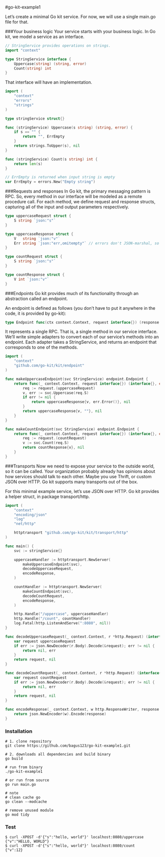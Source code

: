 #go-kit-example1

Let’s create a minimal Go kit service. For now, we will use a single main.go file for that.

###Your business logic
Your service starts with your business logic. In Go kit, we model a service as an interface.
```go
// StringService provides operations on strings.
import "context"

type StringService interface {
	Uppercase(string) (string, error)
	Count(string) int
}
```
That interface will have an implementation.
```go
import (
	"context"
	"errors"
	"strings"
)

type stringService struct{}

func (stringService) Uppercase(s string) (string, error) {
	if s == "" {
		return "", ErrEmpty
	}
	return strings.ToUpper(s), nil
}

func (stringService) Count(s string) int {
	return len(s)
}

// ErrEmpty is returned when input string is empty
var ErrEmpty = errors.New("Empty string")

```

###Requests and responses
In Go kit, the primary messaging pattern is RPC. So, every method in our interface will be modeled as a remote procedure call. For each method, we define request and response structs, capturing all of the input and output parameters respectively.
```go
type uppercaseRequest struct {
	S string `json:"s"`
}

type uppercaseResponse struct {
	V   string `json:"v"`
	Err string `json:"err,omitempty"` // errors don't JSON-marshal, so we use a string
}

type countRequest struct {
	S string `json:"s"`
}

type countResponse struct {
	V int `json:"v"`
}
```

###Endpoints
Go kit provides much of its functionality through an abstraction called an endpoint.

An endpoint is defined as follows (you don’t have to put it anywhere in the code, it is provided by go-kit):
```go
type Endpoint func(ctx context.Context, request interface{}) (response interface{}, err error)
```
It represents a single RPC. That is, a single method in our service interface. We’ll write simple adapters to convert each of our service’s methods into an endpoint. Each adapter takes a StringService, and returns an endpoint that corresponds to one of the methods.
```go
import (
	"context"
	"github.com/go-kit/kit/endpoint"
)

func makeUppercaseEndpoint(svc StringService) endpoint.Endpoint {
	return func(_ context.Context, request interface{}) (interface{}, error) {
		req := request.(uppercaseRequest)
		v, err := svc.Uppercase(req.S)
		if err != nil {
			return uppercaseResponse{v, err.Error()}, nil
		}
		return uppercaseResponse{v, ""}, nil
	}
}

func makeCountEndpoint(svc StringService) endpoint.Endpoint {
	return func(_ context.Context, request interface{}) (interface{}, error) {
		req := request.(countRequest)
		v := svc.Count(req.S)
		return countResponse{v}, nil
	}
}
```

###Transports
Now we need to expose your service to the outside world, so it can be called. Your organization probably already has opinions about how services should talk to each other. Maybe you use Thrift, or custom JSON over HTTP. Go kit supports many transports out of the box.

For this minimal example service, let’s use JSON over HTTP. Go kit provides a helper struct, in package transport/http.
```go
import (
	"context"
	"encoding/json"
	"log"
	"net/http"

	httptransport "github.com/go-kit/kit/transport/http"
)

func main() {
	svc := stringService{}

	uppercaseHandler := httptransport.NewServer(
		makeUppercaseEndpoint(svc),
		decodeUppercaseRequest,
		encodeResponse,
	)

	countHandler := httptransport.NewServer(
		makeCountEndpoint(svc),
		decodeCountRequest,
		encodeResponse,
	)

	http.Handle("/uppercase", uppercaseHandler)
	http.Handle("/count", countHandler)
	log.Fatal(http.ListenAndServe(":8080", nil))
}

func decodeUppercaseRequest(_ context.Context, r *http.Request) (interface{}, error) {
	var request uppercaseRequest
	if err := json.NewDecoder(r.Body).Decode(&request); err != nil {
		return nil, err
	}
	return request, nil
}

func decodeCountRequest(_ context.Context, r *http.Request) (interface{}, error) {
	var request countRequest
	if err := json.NewDecoder(r.Body).Decode(&request); err != nil {
		return nil, err
	}
	return request, nil
}

func encodeResponse(_ context.Context, w http.ResponseWriter, response interface{}) error {
	return json.NewEncoder(w).Encode(response)
}

```

### Installation

```shell
# 1. clone repository
git clone https://github.com/bagus123/go-kit-example1.git

# 2. downloads all dependencies and build binary
go build

# run from binary
./go-kit-example1

# or run from source
go run main.go

# note
# clean cache go
go clean --modcache

# remove unused module
go mod tidy
```

### Test
```shell
$ curl -XPOST -d'{"s":"hello, world"}' localhost:8080/uppercase
{"v":"HELLO, WORLD"}
$ curl -XPOST -d'{"s":"hello, world"}' localhost:8080/count
{"v":12}
```

